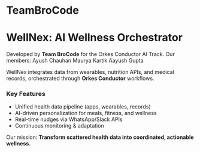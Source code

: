 # TeamBroCode
# WellNex: AI Wellness Orchestrator

Developed by **Team BroCode** for the Orkes Conductor AI Track.
Our members:
Ayush Chauhan
Maurya Kartik
Aayush Gupta

WellNex integrates data from wearables, nutrition APIs, and medical records, orchestrated through **Orkes Conductor** workflows.  

### Key Features
- Unified health data pipeline (apps, wearables, records)  
- AI-driven personalization for meals, fitness, and wellness  
- Real-time nudges via WhatsApp/Slack APIs  
- Continuous monitoring & adaptation  

Our mission: **Transform scattered health data into coordinated, actionable wellness.**

